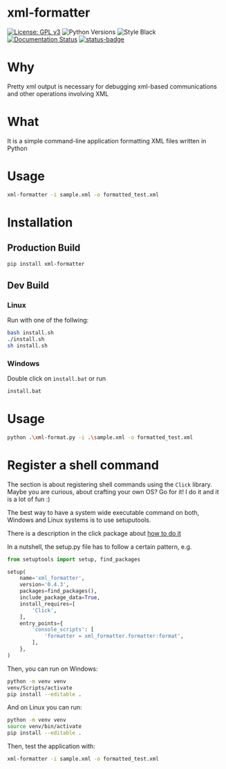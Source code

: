 # xml-formatter

[![License: GPL v3](https://img.shields.io/badge/License-GPL_v3-blue.svg)](https://www.gnu.org/licenses/gpl-3.0)
![Python Versions](https://img.shields.io/badge/python-3.9%20%7C%203.10%20%7C%203.11%20%7C%20-blue) 
![Style Black](https://warehouse-camo.ingress.cmh1.psfhosted.org/fbfdc7754183ecf079bc71ddeabaf88f6cbc5c00/68747470733a2f2f696d672e736869656c64732e696f2f62616467652f636f64652532307374796c652d626c61636b2d3030303030302e737667) 
[![Documentation Status](https://readthedocs.org/projects/xml-formatter/badge/?version=latest)](https://chembee.readthedocs.io/en/latest/?badge=latest)
[![status-badge](https://ci.codeberg.org/api/badges/sail.black/chembee/status.svg)](https://ci.codeberg.org/sail.black/chembee)

# Why 

Pretty xml output is necessary for debugging xml-based communications and other operations involving XML

# What 

It is a simple command-line application formatting XML files written in Python

# Usage 

```bash
xml-formatter -i sample.xml -o formatted_test.xml
```


# Installation

## Production Build 

```bash 
pip install xml-formatter
```

## Dev Build
### Linux 

Run with one of the follwing: 
```bash
bash install.sh
./install.sh
sh install.sh
```


### Windows

Double click on `install.bat` or run

```bash
install.bat
```



# Usage 




```bash
python .\xml-format.py -i .\sample.xml -o formatted_test.xml
```

# Register a shell command 

The section is about registering shell commands using the `Click` library. Maybe you are curious, about crafting your own OS? Go for it! I do it 
and it is a lot of fun :)


The best way to have a system wide executable command on both, Windows and Linux systems is to use setuputools.

There is a description in the click package about [how to do it](https://click.palletsprojects.com/en/8.1.x/setuptools/#setuptools-integration)

In a nutshell, the setup.py file has to follow a certain pattern, e.g.

```python 
from setuptools import setup, find_packages

setup(
    name='xml_formatter',
    version='0.4.3',
    packages=find_packages(),
    include_package_data=True,
    install_requires=[
        'Click',
    ],
    entry_points={
        'console_scripts': [
            'formatter = xml_formatter.formatter:format',
        ],
    },
)
```

Then, you can run on Windows: 

```bash 
python -m venv venv 
venv/Scripts/activate
pip install --editable .
```

And on Linux you can run: 

```bash 
python -m venv venv 
source venv/bin/activate
pip install --editable .
```

Then, test the application with: 

```bash
xml-formatter -i sample.xml -o formatted_test.xml
```
